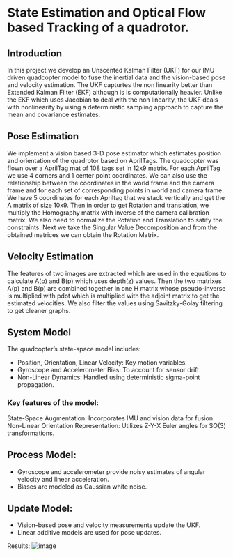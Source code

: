 # State Estimation and Optical Flow based Tracking of a quadrotor.
## Introduction
In this project we develop an Unscented Kalman Filter (UKF) for our IMU driven quadcopter model to fuse the inertial data and the vision-based pose and velocity estimation. The UKF capturtes the non linearity better than Extended Kalman Filter (EKF) although is is computationally heavier. Unlike the EKF which uses Jacobian to deal with the non linearity, the UKF deals with nonlinearity by using a deterministic sampling approach to capture the mean and covariance estimates.
## Pose Estimation
We implement a vision based 3-D pose estimator which estimates position and orientation of the quadrotor based on AprilTags. The quadcopter was flown over a AprilTag mat of 108 tags set in 12x9 matrix. For each AprilTag we use 4 corners and 1 center point coordinates. We can also use the relationship between the coordinates in the world frame and the camera frame and for each set of corresponding points in world and camera frame. We have 5 coordinates for each Apriltag that we stack vertically and get the A matrix of size 10x9. Then in order to get Rotation and translation, we multiply the Homography matrix with inverse of the camera calibration matrix. We also need to normalize the Rotation and Translation to satify the constraints. Next we take the Singular Value Decomposition and from the obtained matrices we can obtain the Rotation Matrix. 
## Velocity Estimation
The features of two images are extracted which are used in the equations to calculate A(p) and B(p) which uses depth(z) values. Then the two matrixes A(p) and B(p) are combined together in one H matrix whose pseudo-inverse is multiplied with pdot which is multiplied with the adjoint matrix to get the estimated velocities. We also filter the values using Savitzky-Golay filtering to get cleaner graphs.
## System Model
The quadcopter’s state-space model includes:
- Position, Orientation, Linear Velocity: Key motion variables.
- Gyroscope and Accelerometer Bias: To account for sensor drift.
- Non-Linear Dynamics: Handled using deterministic sigma-point propagation.
### Key features of the model:
State-Space Augmentation: Incorporates IMU and vision data for fusion.
Non-Linear Orientation Representation: Utilizes Z-Y-X Euler angles for SO(3) transformations.
## Process Model:
- Gyroscope and accelerometer provide noisy estimates of angular velocity and linear acceleration. 
- Biases are modeled as Gaussian white noise.
## Update Model:
- Vision-based pose and velocity measurements update the UKF.
- Linear additive models are used for pose updates.

Results:
![image](https://github.com/user-attachments/assets/81622ec9-6e97-4ccf-ac3f-9a9eeb478f79)


